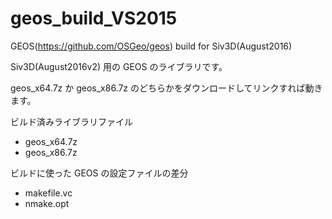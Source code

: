 # geos_build_VS2015
GEOS(https://github.com/OSGeo/geos) build for Siv3D(August2016)

Siv3D(August2016v2) 用の GEOS のライブラリです。

geos_x64.7z か geos_x86.7z のどちらかをダウンロードしてリンクすれば動きます。


ビルド済みライブラリファイル
- geos_x64.7z
- geos_x86.7z

ビルドに使った GEOS の設定ファイルの差分
- makefile.vc
- nmake.opt
